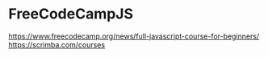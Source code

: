 # FreeCodeCampJS

https://www.freecodecamp.org/news/full-javascript-course-for-beginners/
https://scrimba.com/courses